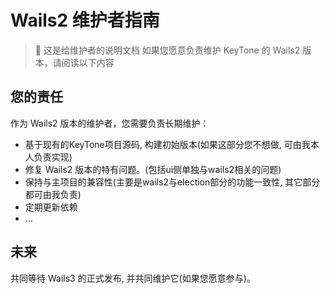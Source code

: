 # Wails2 维护者指南

> 📌 这是给维护者的说明文档
> 如果您愿意负责维护 KeyTone 的 Wails2 版本，请阅读以下内容

## 您的责任

作为 Wails2 版本的维护者，您需要负责长期维护：
* 基于现有的KeyTone项目源码, 构建初始版本(如果这部分您不想做, 可由我本人负责实现)
* 修复 Wails2 版本的特有问题。(包括ui侧单独与wails2相关的问题)
* 保持与主项目的兼容性(主要是wails2与election部分的功能一致性, 其它部分都可由我负责)
* 定期更新依赖
* ...

## 未来

共同等待 Wails3 的正式发布, 并共同维护它(如果您愿意参与)。
